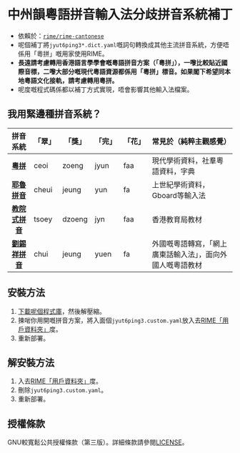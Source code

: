 # 中州韻粵語拼音輸入法分歧拼音系統補丁
* 依賴於：[`rime/rime-cantonese`](github.com/rime/rime-cantonese)
* 呢個補丁將`jyut6ping3*.dict.yaml`嘅詞句轉換成其他主流拼音系統，方便唔係用「粵拼」嘅用家使用RIME。
* **長遠請考慮轉用香港語言學學會嘅粵語拼音方案（「粵拼」），一嚟比較貼近國際音標，二嚟大部分嘅現代粵語資源都係用「粵拼」標音。如果閣下希望同本地粵語文化接軌，請考慮轉用粵拼。**
* 呢度嘅程式碼係都以補丁方式實現，唔會影響其他輸入法檔案。

## 我用緊邊種拼音系統？
拼音系統  | 「翠」| 「獎」 | 「完」 | 「花」 | 常見於（純粹主觀感覺）
 :-------------: | ------------- | -------- | --- |---- | -----
 [**粵拼**](https://zh.wikipedia.org/zh-hk/%E9%A6%99%E6%B8%AF%E8%AA%9E%E8%A8%80%E5%AD%B8%E5%AD%B8%E6%9C%83%E7%B2%B5%E8%AA%9E%E6%8B%BC%E9%9F%B3%E6%96%B9%E6%A1%88) | ceoi | zoeng | jyun| faa |現代學術資料，社羣粵語資料，字典
[**耶魯拼音**](https://zh.wikipedia.org/wiki/%E8%80%B6%E9%AD%AF%E6%8B%BC%E9%9F%B3#%E7%B2%A4%E8%AF%AD%E8%80%B6%E9%B2%81%E6%8B%BC%E9%9F%B3)|  cheui | jeung | yun | fa| 上世紀學術資料，Gboard等輸入法
[**教院式拼音**](https://zh.wikipedia.org/wiki/%E6%95%99%E8%82%B2%E5%AD%B8%E9%99%A2%E6%8B%BC%E9%9F%B3%E6%96%B9%E6%A1%88) | tsoey | dzoeng | jyn | faa| 香港教育局教材
[**劉錫祥拼音**](https://zh.wikipedia.org/wiki/%E5%8A%89%E9%8C%AB%E7%A5%A5%E6%8B%BC%E9%9F%B3)| chui| jeung| yuen | fa| 外國嘅粵語轉寫，「網上廣東話輸入法」，面向外國人嘅粵語教材

## 安裝方法
1. [下載呢個程式庫](https://github.com/tanxpyox/rime-cantonese-schemes/archive/master.zip)，然後解壓縮。
2. 揀啱你用開嘅拼音方案，將入面個`jyut6ping3.custom.yaml`放入去[RIME「用戶資料夾」](https://github.com/rime/home/wiki/UserData)度。
3. 重新部署。

## 解安裝方法
1. 入去[RIME「用戶資料夾」](https://github.com/rime/home/wiki/UserData)度。
2. 刪除`jyut6ping3.custom.yaml`。
3. 重新部署。

## 授權條款
GNU較寬鬆公共授權條款（第三版）。詳細條款請參閱[LICENSE](https://github.com/tanxpyox/rime-cantonese-schemes/blob/master/LICENSE)。
